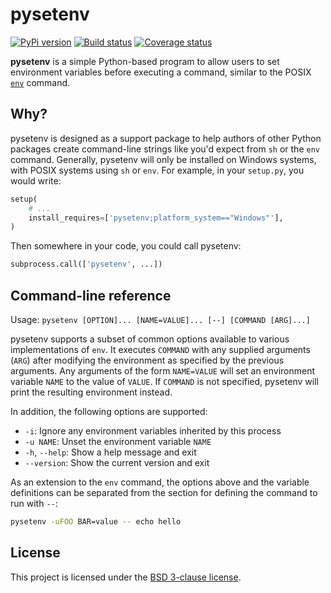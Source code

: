 # pysetenv

[![PyPi version][pypi-image]][pypi-link]
[![Build status][ci-image]][ci-link]
[![Coverage status][codecov-image]][codecov-link]

**pysetenv** is a simple Python-based program to allow users to set environment
variables before executing a command, similar to the POSIX [`env`][env] command.

## Why?

pysetenv is designed as a support package to help authors of other Python
packages create command-line strings like you'd expect from `sh` or the `env`
command. Generally, pysetenv will only be installed on Windows systems, with
POSIX systems using `sh` or `env`. For example, in your `setup.py`, you would
write:

```python
setup(
    # ...
    install_requires=['pysetenv;platform_system=="Windows"'],
)
```

Then somewhere in your code, you could call pysetenv:

```python
subprocess.call(['pysetenv', ...])
```

## Command-line reference

Usage: `pysetenv [OPTION]... [NAME=VALUE]... [--] [COMMAND [ARG]...]`

pysetenv supports a subset of common options available to various
implementations of `env`. It executes `COMMAND` with any supplied arguments
(`ARG`) after modifying the environment as specified by the previous arguments.
Any arguments of the form `NAME=VALUE` will set an environment variable `NAME`
to the value of `VALUE`. If `COMMAND` is not specified, pysetenv will print the
resulting environment instead.

In addition, the following options are supported:

* `-i`: Ignore any environment variables inherited by this process
* `-u NAME`: Unset the environment variable `NAME`
* `-h`, `--help`: Show a help message and exit
* `--version`: Show the current version and exit

As an extension to the `env` command, the options above and the variable
definitions can be separated from the section for defining the command to run
with `--`:

```sh
pysetenv -uFOO BAR=value -- echo hello
```

## License

This project is licensed under the [BSD 3-clause license](LICENSE).

[pypi-image]: https://img.shields.io/pypi/v/pysetenv.svg
[pypi-link]: https://pypi.python.org/pypi/pysetenv
[ci-image]: https://github.com/jimporter/pysetenv/workflows/build/badge.svg
[ci-link]: https://github.com/jimporter/pysetenv/actions?query=branch%3Amaster+workflow%3Abuild
[codecov-image]: https://codecov.io/gh/jimporter/pysetenv/branch/master/graph/badge.svg
[codecov-link]: https://codecov.io/gh/jimporter/pysetenv
[env]: https://pubs.opengroup.org/onlinepubs/9699919799/utilities/env.html
